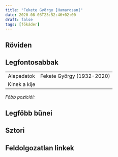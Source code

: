 ```yaml
---
title: "Fekete György [Hamarosan]"
date: 2020-08-03T23:52:46+02:00
draft: false
tags: [főkáder]
---
```


## Röviden

## Legfontosabbak

|                           |                                                                    |
| :---                      | :----                                                              |
| Alapadatok                | Fekete György (1932-2020)                                          |
| Kinek a kije              |                                                                    |

*Főbb pozíciói:*


## Legfőbb bűnei

## Sztori

## Feldolgozatlan linkek
